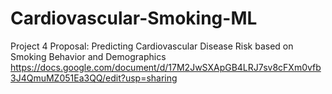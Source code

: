 # Cardiovascular-Smoking-ML
Project 4 Proposal: Predicting Cardiovascular Disease Risk based on Smoking Behavior and Demographics
https://docs.google.com/document/d/17M2JwSXApGB4LRJ7sv8cFXm0vfb3J4QmuMZ051Ea3QQ/edit?usp=sharing

